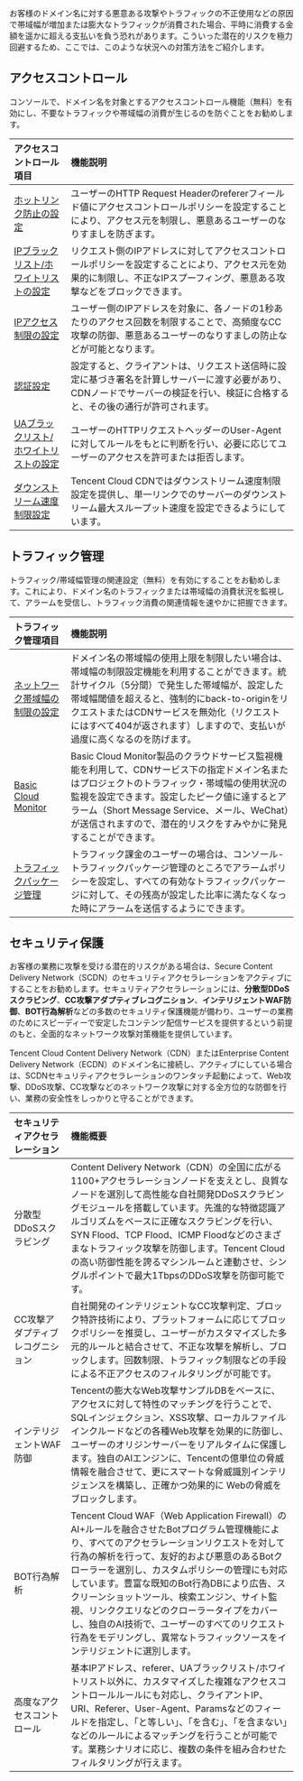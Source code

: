<style> 
table th:nth-of-type(1) { width:20%; } 
table th:nth-of-type(2){ width:80%; } 
</style>




お客様のドメイン名に対する悪意ある攻撃やトラフィックの不正使用などの原因で帯域幅が増加または膨大なトラフィックが消費された場合、平時に消費する金額を遥かに超える支払いを負う恐れがあります。こういった潜在的リスクを極力回避するため、ここでは、このような状況への対策方法をご紹介します。

## アクセスコントロール

コンソールで、ドメイン名を対象とするアクセスコントロール機能（無料）を有効にし、不要なトラフィックや帯域幅の消費が生じるのを防ぐことをお勧めします。

| アクセスコントロール項目                                                   | 機能説明                                                     |
| :----------------------------------------------------------- | :----------------------------------------------------------- |
| [ホットリンク防止の設定](https://intl.cloud.tencent.com/document/product/228/6292) | ユーザーのHTTP Request Headerのrefererフィールド値にアクセスコントロールポリシーを設定することにより、アクセス元を制限し、悪意あるユーザーのなりすましを防ぎます。 |
| [IPブラックリスト/ホワイトリストの設定](https://intl.cloud.tencent.com/document/product/228/6298) | リクエスト側のIPアドレスに対してアクセスコントロールポリシーを設定することにより、アクセス元を効果的に制限し、不正なIPスプーフィング、悪意ある攻撃などをブロックできます。 |
| [IPアクセス制限の設定](https://intl.cloud.tencent.com/document/product/228/6420) | ユーザー側のIPアドレスを対象に、各ノードの1秒あたりのアクセス回数を制限することで、高頻度なCC攻撃の防御、悪意あるユーザーのなりすましの防止などが可能となります。 |
| [認証設定](https://intl.cloud.tencent.com/document/product/228/35237) | 設定すると、クライアントは、リクエスト送信時に設定に基づき署名を計算しサーバーに渡す必要があり、CDNノードでサーバーの検証を行い、検証に合格すると、その後の通行が許可されます。 |
| [UAブラックリスト/ホワイトリストの設定](https://intl.cloud.tencent.com/document/product/228/37256) | ユーザーのHTTPリクエストヘッダーのUser-Agentに対してルールをもとに判断を行い、必要に応じてユーザーのアクセスを許可または拒否します。 |
| [ダウンストリーム速度制限設定](https://intl.cloud.tencent.com/document/product/228/37257) | Tencent Cloud CDNではダウンストリーム速度制限設定を提供し、単一リンクでのサーバーのダウンストリーム最大スループット速度を設定できるようにしています。 |

## トラフィック管理

トラフィック/帯域幅管理の関連設定（無料）を有効にすることをお勧めします。これにより、ドメイン名のトラフィックまたは帯域幅の消費状況を監視して、アラームを受信し、トラフィック消費の関連情報を速やかに把握できます。

| トラフィック管理項目                                                   | 機能説明                                                     |
| :----------------------------------------------------------- | :----------------------------------------------------------- |
| [ネットワーク帯域幅の制限の設定](https://intl.cloud.tencent.com/document/product/228/7541) | ドメイン名の帯域幅の使用上限を制限したい場合は、帯域幅の制限設定機能を利用することができます。統計サイクル（5分間）で発生した帯域幅が、設定した帯域幅閾値を超えると、強制的にback-to-originをリクエストまたはCDNサービスを無効化（リクエストにはすべて404が返されます）しますので、支払いが過度に高くなるのを防げます。 |
| [Basic Cloud Monitor](https://console.cloud.tencent.com/monitor/overview) | Basic Cloud Monitor製品のクラウドサービス監視機能を利用して、CDNサービス下の指定ドメイン名またはプロジェクトのトラフィック・帯域幅の使用状況の監視を設定できます。設定したピーク値に達するとアラーム（Short Message Service、メール、WeChat）が送信されますので、潜在的リスクをすみやかに発見することができます。 |
| [トラフィックパッケージ管理](https://console.cloud.tencent.com/cdn/package)  | トラフィック課金のユーザーの場合は、コンソール-トラフィックパッケージ管理のところでアラームポリシーを設定し、すべての有効なトラフィックパッケージに対して、その残高が設定した比率に満たなくなった時にアラームを送信するようにできます。 |

## セキュリティ保護

お客様の業務に攻撃を受ける潜在的リスクがある場合は、Secure Content Delivery Network（SCDN）のセキュリティアクセラレーションをアクティブにすることをお勧めします。セキュリティアクセラレーションには、**分散型DDoSスクラビング**、**CC攻撃アダプティブレコグニション**、**インテリジェントWAF防御**、**BOT行為解析**などの多数のセキュリティ保護機能が備わり、ユーザーの業務のためにスピーディーで安定したコンテンツ配信サービスを提供するという前提のもと、全面的なネットワーク攻撃対策機能を提供しています。

Tencent Cloud Content Delivery Network（CDN）またはEnterprise Content Delivery Network（ECDN）のドメイン名に接続し、アクティブにしている場合は、SCDNセキュリティアクセラレーションのワンタッチ起動によって、Web攻撃、DDoS攻撃、CC攻撃などのネットワーク攻撃に対する全方位的な防御を行い、業務の安全性をしっかりと守ることができます。

| セキュリティアクセラレーション        | 機能概要                                                     |
| :--------------- | :----------------------------------------------------------- |
| 分散型DDoSスクラビング | Content Delivery Network（CDN）の全国に広がる1100+アクセラレーションノードを支えとし、良質なノードを選別して高性能な自社開発DDoSスクラビングモジュールを搭載しています。先進的な特徴認識アルゴリズムをベースに正確なスクラビングを行い、SYN Flood、TCP Flood、ICMP Floodなどのさまざまなトラフィック攻撃を防御します。Tencent Cloudの高い防御性能を誇るマシンルームと連動させ、シングルポイントで最大1TbpsのDDoS攻撃を防御可能です。 |
| CC攻撃アダプティブレコグニション    | 自社開発のインテリジェントなCC攻撃判定、ブロック特許技術により、プラットフォームに応じてブロックポリシーを推奨し、ユーザーがカスタマイズした多元的ルールと結合させて、不正な攻撃を解析し、ブロックします。回数制限、トラフィック制限などの手段による不正アクセスのフィルタリングが可能です。 |
| インテリジェントWAF防御    | Tencentの膨大なWeb攻撃サンプルDBをベースに、アクセスに対して特性のマッチングを行うことで、SQLインジェクション、XSS攻撃、ローカルファイルインクルードなどの各種Web攻撃を効果的に防御し、ユーザーのオリジンサーバーをリアルタイムに保護します。独自のAIエンジンに、Tencentの億単位の脅威情報を融合させて、更にスマートな脅威識別インテリジェンスを構築し、正確かつ効果的に Webの脅威をブロックします。 |
| BOT行為解析     | Tencent Cloud WAF（Web Application Firewall）のAI+ルールを融合させたBotプログラム管理機能により、すべてのアクセラレーションリクエストを対して行為の解析を行って、友好的および悪意のあるBotクローラーを選別し、カスタムポリシーの管理にも対応しています。豊富な既知のBot行為DBにより広告、スクリーンショットツール、検索エンジン、サイト監視、リンククエリなどのクローラータイプをカバーし、独自のAI技術で、ユーザーのすべてのリクエスト行為をモデリングし、異常なトラフィックソースをインテリジェントに選別します。 |
| 高度なアクセスコントロール     | 基本IPアドレス、referer、UAブラックリスト/ホワイトリスト以外に、カスタマイズした複雑なアクセスコントロールルールにも対応し、クライアントIP、URI、Referer、User-Agent、Paramsなどのフィールドを指定し、「と等しい」、「を含む」、「を含まない」などのルールによるマッチングを行うことが可能です。業務シナリオに応じ、複数の条件を組み合わせたフィルタリングが行えます。 |


